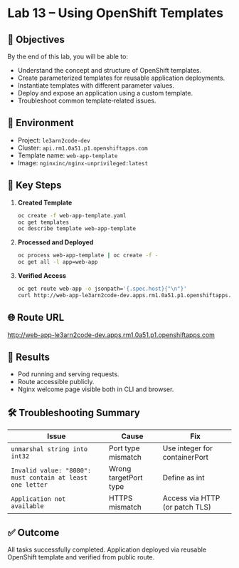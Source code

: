 # Lab 13 – Using OpenShift Templates

## 🎯 Objectives
By the end of this lab, you will be able to:
- Understand the concept and structure of OpenShift templates.
- Create parameterized templates for reusable application deployments.
- Instantiate templates with different parameter values.
- Deploy and expose an application using a custom template.
- Troubleshoot common template‑related issues.

## 🧩 Environment
- Project: `le3arn2code-dev`
- Cluster: `api.rm1.0a51.p1.openshiftapps.com`
- Template name: `web-app-template`
- Image: `nginxinc/nginx-unprivileged:latest`

## 🧠 Key Steps
1. **Created Template**
   ```bash
   oc create -f web-app-template.yaml
   oc get templates
   oc describe template web-app-template
   ```
2. **Processed and Deployed**
   ```bash
   oc process web-app-template | oc create -f -
   oc get all -l app=web-app
   ```
3. **Verified Access**
   ```bash
   oc get route web-app -o jsonpath='{.spec.host}{"\n"}'
   curl http://web-app-le3arn2code-dev.apps.rm1.0a51.p1.openshiftapps.com
   ```

## 🌐 Route URL
http://web-app-le3arn2code-dev.apps.rm1.0a51.p1.openshiftapps.com

## 🧾 Results
- Pod running and serving requests.
- Route accessible publicly.
- Nginx welcome page visible both in CLI and browser.

## 🛠 Troubleshooting Summary
| Issue | Cause | Fix |
|-------|--------|-----|
| `unmarshal string into int32` | Port type mismatch | Use integer for containerPort |
| `Invalid value: "8080": must contain at least one letter` | Wrong targetPort type | Define as int |
| `Application not available` | HTTPS mismatch | Access via HTTP (or patch TLS) |

## ✅ Outcome
All tasks successfully completed. Application deployed via reusable OpenShift template and verified from public route.
